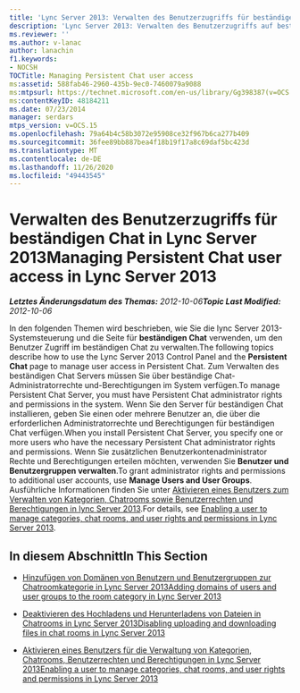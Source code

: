 ```yaml
---
title: 'Lync Server 2013: Verwalten des Benutzerzugriffs für beständigen Chat'
description: 'Lync Server 2013: Verwalten des Benutzerzugriffs auf beständigen Chat.'
ms.reviewer: ''
ms.author: v-lanac
author: lanachin
f1.keywords:
- NOCSH
TOCTitle: Managing Persistent Chat user access
ms:assetid: 588fab46-2960-435b-9ec0-7460079a9088
ms:mtpsurl: https://technet.microsoft.com/en-us/library/Gg398387(v=OCS.15)
ms:contentKeyID: 48184211
ms.date: 07/23/2014
manager: serdars
mtps_version: v=OCS.15
ms.openlocfilehash: 79a64b4c58b3072e95908ce32f967b6ca277b409
ms.sourcegitcommit: 36fee89bb887bea4f18b19f17a8c69daf5bc423d
ms.translationtype: MT
ms.contentlocale: de-DE
ms.lasthandoff: 11/26/2020
ms.locfileid: "49443545"
---
```

# <a name="managing-persistent-chat-user-access-in-lync-server-2013"></a><span data-ttu-id="40ac8-103">Verwalten des Benutzerzugriffs für beständigen Chat in Lync Server 2013</span><span class="sxs-lookup"><span data-stu-id="40ac8-103">Managing Persistent Chat user access in Lync Server 2013</span></span>

<div data-xmlns="http://www.w3.org/1999/xhtml">

<div class="topic" data-xmlns="http://www.w3.org/1999/xhtml" data-msxsl="urn:schemas-microsoft-com:xslt" data-cs="https://msdn.microsoft.com/">

<div data-asp="https://msdn2.microsoft.com/asp">



</div>

<div id="mainSection">

<div id="mainBody"><span data-ttu-id="40ac8-104">

<span> </span></span><span class="sxs-lookup"><span data-stu-id="40ac8-104">

<span> </span></span></span>

<span data-ttu-id="40ac8-105">_**Letztes Änderungsdatum des Themas:** 2012-10-06_</span><span class="sxs-lookup"><span data-stu-id="40ac8-105">_**Topic Last Modified:** 2012-10-06_</span></span>

<span data-ttu-id="40ac8-106">In den folgenden Themen wird beschrieben, wie Sie die lync Server 2013-Systemsteuerung und die Seite für **beständigen Chat** verwenden, um den Benutzer Zugriff im beständigen Chat zu verwalten.</span><span class="sxs-lookup"><span data-stu-id="40ac8-106">The following topics describe how to use the Lync Server 2013 Control Panel and the **Persistent Chat** page to manage user access in Persistent Chat.</span></span> <span data-ttu-id="40ac8-107">Zum Verwalten des beständigen Chat Servers müssen Sie über beständige Chat-Administratorrechte und-Berechtigungen im System verfügen.</span><span class="sxs-lookup"><span data-stu-id="40ac8-107">To manage Persistent Chat Server, you must have Persistent Chat administrator rights and permissions in the system.</span></span> <span data-ttu-id="40ac8-108">Wenn Sie den Server für beständigen Chat installieren, geben Sie einen oder mehrere Benutzer an, die über die erforderlichen Administratorrechte und Berechtigungen für beständigen Chat verfügen.</span><span class="sxs-lookup"><span data-stu-id="40ac8-108">When you install Persistent Chat Server, you specify one or more users who have the necessary Persistent Chat administrator rights and permissions.</span></span> <span data-ttu-id="40ac8-109">Wenn Sie zusätzlichen Benutzerkontenadministrator Rechte und Berechtigungen erteilen möchten, verwenden Sie **Benutzer und Benutzergruppen verwalten**.</span><span class="sxs-lookup"><span data-stu-id="40ac8-109">To grant administrator rights and permissions to additional user accounts, use **Manage Users and User Groups**.</span></span> <span data-ttu-id="40ac8-110">Ausführliche Informationen finden Sie unter [Aktivieren eines Benutzers zum Verwalten von Kategorien, Chatrooms sowie Benutzerrechten und Berechtigungen in lync Server 2013](lync-server-2013-enabling-a-user-to-manage-categories-chat-rooms-and-user-rights-and-permissions.md).</span><span class="sxs-lookup"><span data-stu-id="40ac8-110">For details, see [Enabling a user to manage categories, chat rooms, and user rights and permissions in Lync Server 2013](lync-server-2013-enabling-a-user-to-manage-categories-chat-rooms-and-user-rights-and-permissions.md).</span></span>

<div>

## <a name="in-this-section"></a><span data-ttu-id="40ac8-111">In diesem Abschnitt</span><span class="sxs-lookup"><span data-stu-id="40ac8-111">In This Section</span></span>

  - [<span data-ttu-id="40ac8-112">Hinzufügen von Domänen von Benutzern und Benutzergruppen zur Chatroomkategorie in Lync Server 2013</span><span class="sxs-lookup"><span data-stu-id="40ac8-112">Adding domains of users and user groups to the room category in Lync Server 2013</span></span>](lync-server-2013-adding-domains-of-users-and-user-groups-to-the-room-category.md)

  - [<span data-ttu-id="40ac8-113">Deaktivieren des Hochladens und Herunterladens von Dateien in Chatrooms in Lync Server 2013</span><span class="sxs-lookup"><span data-stu-id="40ac8-113">Disabling uploading and downloading files in chat rooms in Lync Server 2013</span></span>](lync-server-2013-disabling-uploading-and-downloading-files-in-chat-rooms.md)

  - [<span data-ttu-id="40ac8-114">Aktivieren eines Benutzers für die Verwaltung von Kategorien, Chatrooms, Benutzerrechten und Berechtigungen in Lync Server 2013</span><span class="sxs-lookup"><span data-stu-id="40ac8-114">Enabling a user to manage categories, chat rooms, and user rights and permissions in Lync Server 2013</span></span>](lync-server-2013-enabling-a-user-to-manage-categories-chat-rooms-and-user-rights-and-permissions.md)

<span data-ttu-id="40ac8-115"></div>

</div>

<span> </span>

</div>

</div>

</span><span class="sxs-lookup"><span data-stu-id="40ac8-115"></div>

</div>

<span> </span>

</div>

</div>

</span></span></div>

